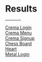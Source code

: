 <h1>Results</h1>
<hr style="width:50px;">
<a href="https://codepen.io/shoshajs/pen/wBwymLY">Crema Login</a><br>
<a href="https://codepen.io/shoshajs/pen/XJrZqbd">Crema Menu</a><br>
<a href="https://codepen.io/shoshajs/pen/raBJvOx">Crema Signup</a><br>
<a href="https://codepen.io/shoshajs/pen/XJrZqdK">Chess Board</a><br>
<a href="https://codepen.io/shoshajs/pen/emOVrzJ">Heart</a><br>
<a href="https://codepen.io/shoshajs/pen/emOVrdZ">Metal Login</a><br>
